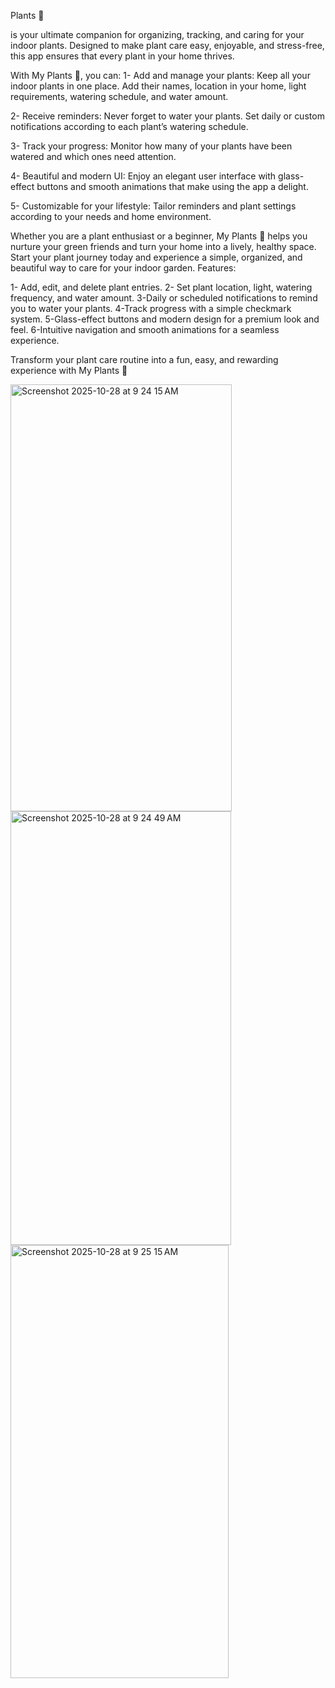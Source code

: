 Plants 🌱 



is your ultimate companion for organizing, tracking, and caring for your indoor plants. Designed to make plant care easy, enjoyable, and stress-free, this app ensures that every plant in your home thrives.

With My Plants 🌱, you can:
1- Add and manage your plants: Keep all your indoor plants in one place.
Add their names, location in your home, light requirements, watering schedule, and water amount.

2- Receive reminders: Never forget to water your plants. Set daily or custom notifications according to each plant’s watering schedule.

3- Track your progress: Monitor how many of your plants have been watered and which ones need attention.

4- Beautiful and modern UI: Enjoy an elegant user interface with glass-effect buttons and smooth animations that make using the app a delight.

5- Customizable for your lifestyle: Tailor reminders and plant settings according to your needs and home environment.


Whether you are a plant enthusiast or a beginner, My Plants 🌱 helps you nurture your green friends and turn your home into a lively, healthy space. Start your plant journey today and experience a simple, organized, and beautiful way to care for your indoor garden.
Features:

1- Add, edit, and delete plant entries.
2- Set plant location, light, watering frequency, and water amount.
3-Daily or scheduled notifications to remind you to water your plants.
4-Track progress with a simple checkmark system.
5-Glass-effect buttons and modern design for a premium look and feel.
6-Intuitive navigation and smooth animations for a seamless experience.

Transform your plant care routine into a fun, easy, and rewarding experience with My Plants 🌱

<img width="354" height="683" alt="Screenshot 2025-10-28 at 9 24 15 AM" src="https://github.com/user-attachments/assets/e5fe26a7-73ae-4210-9585-facf14118854" />
<img width="353" height="694" alt="Screenshot 2025-10-28 at 9 24 49 AM" src="https://github.com/user-attachments/assets/8cf5f7b4-384c-456b-8a84-ef38301bebfb" />
<img width="349" height="693" alt="Screenshot 2025-10-28 at 9 25 15 AM" src="https://github.com/user-attachments/assets/2b855780-4ece-409a-801b-68ccfd03f645" />
